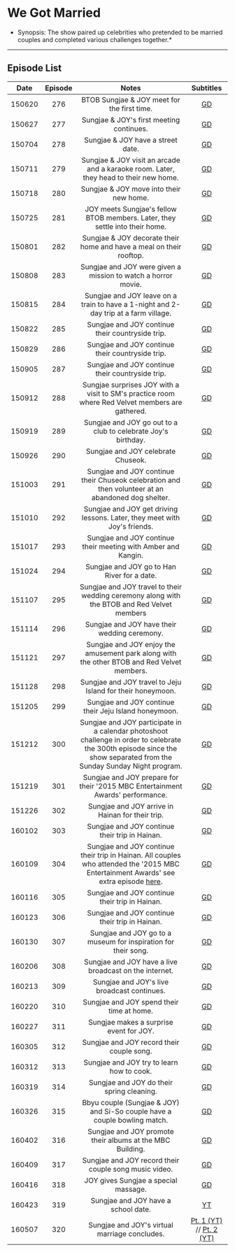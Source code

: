 # **We Got Married**
* Synopsis: The show paired up celebrities who pretended to be married couples and completed various challenges together.*
___
## Episode List
| **Date** | **Episode** |                                                                                                **Notes**                                                                                                 |                                    **Subtitles**                                     |
|:--------:|:-----------:|:--------------------------------------------------------------------------------------------------------------------------------------------------------------------------------------------------------:|:------------------------------------------------------------------------------------:|
|  150620  |     276     |                                                                               BTOB Sungjae & JOY meet for the first time.                                                                                |         [GD](https://drive.google.com/open?id=0B_tar27mpvQTNkIxemRyeVNWMDQ)         |
|  150627  |     277     |                                                                                 Sungjae & JOY's first meeting continues.                                                                                 |      [GD](https://drive.google.com/open?id=1FfgGKQ0ulG7SmX9uwd_BMpjUJa4qyFyu)       |
|  150704  |     278     |                                                                                    Sungjae & JOY have a street date.                                                                                     |      [GD](https://drive.google.com/open?id=1GB9FbKV_iuTPu2XqabrF-GifQg4IZjMT)       |
|  150711  |     279     |                                                          Sungjae & JOY visit an arcade and a karaoke room. Later, they head to their new home.                                                           |         [GD](https://drive.google.com/open?id=0B_tar27mpvQTMkRhOHdDczJFTnc)         |
|  150718  |     280     |                                                                                 Sungjae & JOY move into their new home.                                                                                  |         [GD](https://drive.google.com/open?id=0B_tar27mpvQTTkxvSlVLUHlQVFU)         |
|  150725  |     281     |                                                               JOY meets Sungjae's fellow BTOB members. Later, they settle into their home.                                                               |      [GD](https://drive.google.com/open?id=19l_xPAkLTyGolQ_MAbWCUNtDUXxNAS31)       |
|  150801  |     282     |                                                                   Sungjae & JOY decorate their home and have a meal on their rooftop.                                                                    |         [GD](https://drive.google.com/open?id=0B_tar27mpvQTVGhnY3JfeDVUZDg)         |
|  150808  |     283     |                                                                      Sungjae and JOY were given a mission to watch a horror movie.                                                                       |         [GD](https://drive.google.com/open?id=0B_tar27mpvQTY0kwTXZWRzhhZlU)         |
|  150815  |     284     |                                                           Sungjae and JOY leave on a train to have a 1-night and 2-day trip at a farm village.                                                           |         [GD](https://drive.google.com/open?id=0B_tar27mpvQTNnc0YVZhMUVUYUU)         |
|  150822  |     285     |                                                                             Sungjae and JOY continue their countryside trip.                                                                             |         [GD](https://drive.google.com/open?id=0B_tar27mpvQTaFVxNkQxZDAwWDA)         |
|  150829  |     286     |                                                                             Sungjae and JOY continue their countryside trip.                                                                             |         [GD](https://drive.google.com/open?id=0B_tar27mpvQTYUF3TTBrYTdNNTg)         |
|  150905  |     287     |                                                                             Sungjae and JOY continue their countryside trip.                                                                             |         [GD](https://drive.google.com/open?id=0B_tar27mpvQTVGhFYjYwS1hac2M)         |
|  150912  |     288     |                                                     Sungjae surprises JOY with a visit to SM's practice room where Red Velvet members are gathered.                                                      |      [GD](https://drive.google.com/open?id=1Ov4A0TyMSB3ZZTcjBFSVIAUgACnEEodc)       |
|  150919  |     289     |                                                                      Sungjae and JOY go out to a club to celebrate Joy's birthday.                                                                       |      [GD](https://drive.google.com/open?id=15samqgrkSfQw2SprUSSLUJ9LXMSWgdYB)       |
|  150926  |     290     |                                                                                    Sungjae and JOY celebrate Chuseok.                                                                                    |      [GD](https://drive.google.com/open?id=13956c6_Eo_8QHb2wlv-5AB8rXYZVT40I)       |
|  151003  |     291     |                                                    Sungjae and JOY continue their Chuseok celebration and then volunteer at an abandoned dog shelter.                                                    |      [GD](https://drive.google.com/open?id=1_-jGn_5tGwBswvHMow9bqNDN0p7WYLvd)       |
|  151010  |     292     |                                                                Sungjae and JOY get driving lessons. Later, they meet with Joy's friends.                                                                 |      [GD](https://drive.google.com/open?id=1ghRoFBTuJQZitr5K8I36pCdoY7H1poqv)       |
|  151017  |     293     |                                                                      Sungjae and JOY continue their meeting with Amber and Kangin.                                                                       |      [GD](https://drive.google.com/open?id=1ado7ANy5J4MewbTv-WlTTEJIE0NnuwsY)       |
|  151024  |     294     |                                                                               Sungjae and JOY go to Han River for a date.                                                                                |      [GD](https://drive.google.com/open?id=1P9ZtzOnnyv_kRTRvTa_hTgELWTTsikIl)       |
|  151107  |     295     |                                                       Sungjae and JOY travel to their wedding ceremony along with the BTOB and Red Velvet members                                                        |      [GD](https://drive.google.com/open?id=1u7WKU_27VenSv2SwkInMYMwD87Pc_jcG)       |
|  151114  |     296     |                                                                               Sungjae and JOY have their wedding ceremony.                                                                               |      [GD](https://drive.google.com/open?id=19HDFN37OB5w-ewxQeslemKKZ8lYbxVY5)       |
|  151121  |     297     |                                                        Sungjae and JOY enjoy the amusement park along with the other BTOB and Red Velvet members.                                                        |      [GD](https://drive.google.com/open?id=1_epVbw64MREoLVW-U3sokIKhIdH3Pvdz)       |
|  151128  |     298     |                                                                        Sungjae and JOY travel to Jeju Island for their honeymoon.                                                                        |      [GD](https://drive.google.com/open?id=1hvEmGvrvkN4si8thgtiDXOYJI4zONE1m)       |
|  151205  |     299     |                                                                          Sungjae and JOY continue their Jeju Island honeymoon.                                                                           |      [GD](https://drive.google.com/open?id=1b9Gb81eidWG2APpN5ugzK-wGVLHrDgZy)       |
|  151212  |     300     |                  Sungjae and JOY participate in a calendar photoshoot challenge in order to celebrate the 300th episode since the show separated from the Sunday Sunday Night program.                   |      [GD](https://drive.google.com/open?id=1jiptjmsSeUIXQBYs9D4Hm4ouyGKqyUl0)       |
|  151219  |     301     |                                                              Sungjae and JOY prepare for their '2015 MBC Entertainment Awards' performance.                                                              |      [GD](https://drive.google.com/open?id=1TiJvdLZIWjMZmH-LTNgI9mllO1Kp51F6)       |
|  151226  |     302     |                                                                             Sungjae and JOY arrive in Hainan for their trip.                                                                             |      [GD](https://drive.google.com/open?id=1nBM-8xU8euNOCgEXuzW9hwqt4pUE9GOQ)       |
|  160102  |     303     |                                                                              Sungjae and JOY continue their trip in Hainan.                                                                              |      [GD](https://drive.google.com/open?id=1wDSE1DLgX8TGgu4Yoyw0paXb-E2hhbGG)       |
|  160109  |     304     | Sungjae and JOY continue their trip in Hainan. All couples who attended the '2015 MBC Entertainment Awards' see extra episode [here](https://drive.google.com/file/d/0B_tar27mpvQTNTRJOUJKUnN5Y28/view). |      [GD](https://drive.google.com/open?id=1FEvHQvYELWjxkbuTcahjisbwQLt85XlJ)       |
|  160116  |     305     |                                                                              Sungjae and JOY continue their trip in Hainan.                                                                              |      [GD](https://drive.google.com/open?id=1g95SCd56WcbCxa8ZvnChOlDOEnP4NQdb)       |
|  160123  |     306     |                                                                              Sungjae and JOY continue their trip in Hainan.                                                                              |      [GD](https://drive.google.com/open?id=1oTe8TKQyPeFfP_XIC1UtCjsg7rS98DiZ)       |
|  160130  |     307     |                                                                      Sungjae and JOY go to a museum for inspiration for their song.                                                                      |      [GD](https://drive.google.com/open?id=1zv3UU20-yTgc-ImlBmG524Ghnegk6f92)       |
|  160206  |     308     |                                                                          Sungjae and JOY have a live broadcast on the internet.                                                                          |      [GD](https://drive.google.com/open?id=17-xMZgAjoDpBbuCTXiy3Uf7g_nizzX5s)       |
|  160213  |     309     |                                                                               Sungjae and JOY's live broadcast continues.                                                                                |      [GD](https://drive.google.com/open?id=1RT_MfpwPSbBL8txCtFrcW6iU_eO-IeW2)       |
|  160220  |     310     |                                                                                Sungjae and JOY spend their time at home.                                                                                 |      [GD](https://drive.google.com/open?id=157ydbbofNcjnRqP7lvRNVlxEXRkXqfg_)       |
|  160227  |     311     |                                                                                 Sungjae makes a surprise event for JOY.                                                                                  | [GD](https://drive.google.com/file/d/0B_tar27mpvQTbHIzanVwWlpBdEE/view?usp=sharing) |
|  160305  |     312     |                                                                                Sungjae and JOY record their couple song.                                                                                 | [GD](https://drive.google.com/file/d/0B_tar27mpvQTMGJNaUlRd0JwTEE/view?usp=sharing) |
|  160312  |     313     |                                                                                Sungjae and JOY try to learn how to cook.                                                                                 | [GD](https://drive.google.com/file/d/0B_tar27mpvQTa01PQTZ6M2N4Q2M/view?usp=sharing) |
|  160319  |     314     |                                                                                Sungjae and JOY do their spring cleaning.                                                                                 | [GD](https://drive.google.com/file/d/0B_tar27mpvQTQlEwRE5zNnYxNUU/view?usp=sharing) |
|  160326  |     315     |                                                                Bbyu couple (Sungjae & JOY) and Si-So couple have a couple bowling match.                                                                 | [GD](https://drive.google.com/file/d/0B_tar27mpvQTNU10LTk1SHc2LU0/view?usp=sharing) |
|  160402  |     316     |                                                                        Sungjae and JOY promote their albums at the MBC Building.                                                                         | [GD](https://drive.google.com/file/d/0B_tar27mpvQTOW1jX3AwNE9IczQ/view?usp=sharing) |
|  160409  |     317     |                                                                          Sungjae and JOY record their couple song music video.                                                                           | [GD](https://drive.google.com/file/d/0B_tar27mpvQTeW1YTDZaZjRwWWM/view?usp=sharing) |
|  160416  |     318     |                                                                                   JOY gives Sungjae a special massage.                                                                                   |       [GD](https://drive.google.com/file/d/0B_tar27mpvQTMXRWVG1GS041RTQ/view)       |
|  160423  |     319     |                                                                                   Sungjae and JOY have a school date.                                                                                    |                         [YT](https://youtu.be/D5Jlobn0b3w)                          |
|  160507  |     320     |                                                                              Sungjae and JOY's virtual marriage concludes.                                                                               |  [Pt. 1 \(YT\)](https://youtu.be/UTcfooRgFZQ) // [Pt. 2 \(YT\)](https://youtu.be/ZMd8D-s5gqE)   |